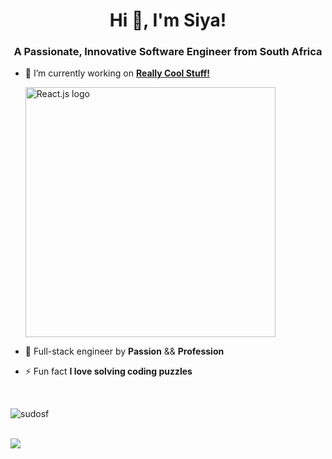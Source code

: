 <h1 align="center">Hi 👋, I'm Siya!</h1>

<h3 align="center">A Passionate, Innovative Software Engineer from South Africa</h3>

- 🔭 I’m currently working on <a href="#" target="_blank">**Really Cool Stuff!**</a>
  <p align="left"> 
    <a href="https://bbdsoftware.com/" target="_blank">
      <img src="https://www.graduates24.com/images/uploads/1708621761.jpg" width="400" alt="React.js logo">
    </a>
  </p>

- 🤝 Full-stack engineer by **Passion** && **Profession**

- ⚡ Fun fact **I love solving coding puzzles**

<br>
<!--Streak -->
<p><img align="center" src="https://github-readme-streak-stats.herokuapp.com/?user=sudosf&" alt="sudosf" /></p>

<br>
<!-- Languages used -->
<a href="https://github-readme-stats.vercel.app/api/top-langs/?username=sudosf&layout=compact">
  <img align="center" src="https://github-readme-stats.vercel.app/api/top-langs/?username=sudosf&layout=compact&hide_border=true" />
</a> 
<!---
sudosf/sudosf is a ✨ special ✨ repository because its `README.md` (this file) appears on your GitHub profile.
You can click the Preview link to take a look at your changes.
--->
